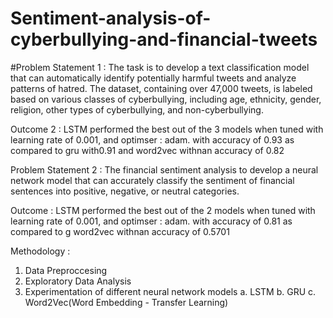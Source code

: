 # Sentiment-analysis-of-cyberbullying-and-financial-tweets
#Problem Statement 1 : 
The task is to develop a text classification model that can automatically identify potentially harmful tweets and analyze patterns of hatred. The dataset, containing over 47,000 tweets, is labeled based on various classes of cyberbullying, including age, ethnicity, gender, religion, other types of cyberbullying, and non-cyberbullying.

Outcome 2 : LSTM performed the best out of the 3 models when tuned with learning rate of 0.001, and optimser : adam. with accuracy of 0.93 as compared to gru with0.91 and word2vec withnan accuracy of 0.82

Problem Statement 2 :  The financial sentiment analysis to develop a neural network model that can accurately classify the sentiment of financial sentences into positive, negative, or neutral categories. 

Outcome :  LSTM performed the best out of the 2 models when tuned with learning rate of 0.001, and optimser : adam. with accuracy of 0.81 as compared to g word2vec withnan accuracy of 0.5701

Methodology :
1. Data Preproccesing
2. Exploratory Data Analysis
3. Experimentation of different neural network models
     a. LSTM
     b. GRU
     c. Word2Vec(Word Embedding - Transfer Learning)
